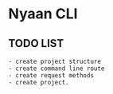 # Nyaan CLI

## TODO LIST 
    - create project structure
    - create command line route
    - create request methods
    - create project.